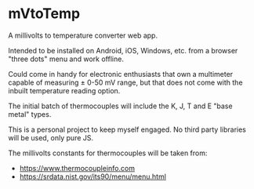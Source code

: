 # mVtoTemp
A millivolts to temperature converter web app.

Intended to be installed on Android, iOS, Windows, etc. from a browser "three dots" menu and work offline.

Could come in handy for electronic enthusiasts that own a multimeter capable of measuring ± 0-50 mV range, but that does not come with the inbuilt temperature reading option.

The initial batch of thermocouples will include the K, J, T and E "base metal" types.

This is a personal project to keep myself engaged. No third party libraries will be used, only pure JS.

The millivolts constants for thermocouples will be taken from:
- https://www.thermocoupleinfo.com
- https://srdata.nist.gov/its90/menu/menu.html
